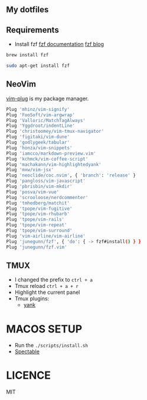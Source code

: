 ## My dotfiles

## Requirements

- Install fzf
  [fzf documentation](https://github.com/junegunn/fzf)
  [fzf blog](https://www.chrisatmachine.com/Neovim/08-fzf/)

```sh
brew install fzf

sudo apt-get install fzf
```

## NeoVim

[vim-plug](https://github.com/junegunn/vim-plug) is my package manager.

```bash
Plug 'mhinz/vim-signify'
Plug 'FooSoft/vim-argwrap'
Plug 'Valloric/MatchTagAlways'
Plug 'Yggdroot/indentLine'
Plug 'christoomey/vim-tmux-navigator'
Plug 'figitaki/vim-dune'
Plug 'godlygeek/tabular'
Plug 'honza/vim-snippets'
Plug 'iamcco/markdown-preview.vim'
Plug 'kchmck/vim-coffee-script'
Plug 'machakann/vim-highlightedyank'
Plug 'mxw/vim-jsx'
Plug 'neoclide/coc.nvim', { 'branch': 'release' }
Plug 'pangloss/vim-javascript'
Plug 'pbrisbin/vim-mkdir'
Plug 'posva/vim-vue'
Plug 'scrooloose/nerdcommenter'
Plug 'tmhedberg/matchit'
Plug 'tpope/vim-fugitive'
Plug 'tpope/vim-rhubarb'
Plug 'tpope/vim-rails'
Plug 'tpope/vim-repeat'
Plug 'tpope/vim-surround'
Plug 'vim-airline/vim-airline'
Plug 'junegunn/fzf', { 'do': { -> fzf#install() } }
Plug 'junegunn/fzf.vim'
```

## TMUX

- I changed the prefix to `ctrl + a`
- Tmux reload `ctrl + a + r`
- Highlight the current panel
- Tmux plugins:
  - [yank](https://github.com/tmux-plugins/tmux-yank)

# MACOS SETUP

- Run the `./scripts/install.sh`
- [Spectable](https://www.spectacleapp.com/)

# LICENCE

MIT
